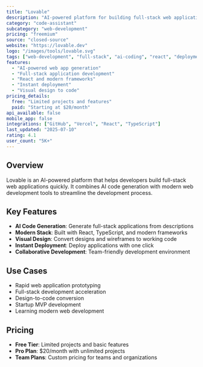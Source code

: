 ```yaml
---
title: "Lovable"
description: "AI-powered platform for building full-stack web applications"
category: "code-assistant"
subcategory: "web-development"
pricing: "freemium"
source: "closed-source"
website: "https://lovable.dev"
logo: "/images/tools/lovable.svg"
tags: ["web-development", "full-stack", "ai-coding", "react", "deployment"]
features:
  - "AI-powered web app generation"
  - "Full-stack application development"
  - "React and modern frameworks"
  - "Instant deployment"
  - "Visual design to code"
pricing_details:
  free: "Limited projects and features"
  paid: "Starting at $20/month"
api_available: false
mobile_app: false
integrations: ["GitHub", "Vercel", "React", "TypeScript"]
last_updated: "2025-07-10"
rating: 4.1
user_count: "5K+"
---
```


## Overview

Lovable is an AI-powered platform that helps developers build full-stack web applications quickly. It combines AI code generation with modern web development tools to streamline the development process.

## Key Features

- **AI Code Generation**: Generate full-stack applications from descriptions
- **Modern Stack**: Built with React, TypeScript, and modern frameworks
- **Visual Design**: Convert designs and wireframes to working code
- **Instant Deployment**: Deploy applications with one click
- **Collaborative Development**: Team-friendly development environment

## Use Cases

- Rapid web application prototyping
- Full-stack development acceleration
- Design-to-code conversion
- Startup MVP development
- Learning modern web development

## Pricing

- **Free Tier**: Limited projects and basic features
- **Pro Plan**: $20/month with unlimited projects
- **Team Plans**: Custom pricing for teams and organizations

